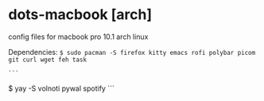 # dots-macbook [arch]
config files for macbook pro 10.1 arch linux

Dependencies: 
	```
 $ sudo pacman -S firefox kitty emacs rofi polybar picom git curl wget feh task
 	```

  
  	```
 $ yay -S volnoti pywal spotify
  	```


